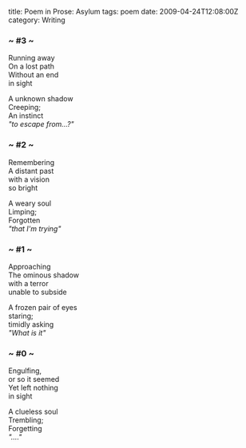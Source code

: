 title: Poem in Prose: Asylum
tags: poem
date: 2009-04-24T12:08:00Z
category: Writing

### ~ #3 ~  
Running away  
On a lost path  
Without an end  
in sight

A unknown shadow  
Creeping;  
An instinct  
*"to escape from…?"*

### ~ #2 ~  
Remembering  
A distant past  
with a vision  
so bright

A weary soul  
Limping;  
Forgotten  
*"that I'm trying"*

### ~ #1 ~  
Approaching  
The ominous shadow  
with a terror  
unable to subside

A frozen pair of eyes  
staring;  
timidly asking  
*"What is it"*

### ~ #0 ~  
Engulfing,  
or so it seemed  
Yet left nothing  
in sight

A clueless soul  
Trembling;  
Forgetting  
*"…."*

